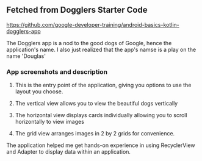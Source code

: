 ## Fetched from Dogglers Starter Code

https://github.com/google-developer-training/android-basics-kotlin-dogglers-app

The Dogglers app is a nod to the good dogs of Google, hence the application's name. I also just realized that the app's namse is a play on the name 'Douglas'

### App screenshots and description


1. This is the entry point of the application, giving you options to use the layout you choose.



2. The vertical view allows you to view the beautiful dogs vertically


3. The horizontal view displays cards individually allowing you to scroll horizontally to view images


4. The grid view arranges images in 2 by 2 grids for convenience.

The application helped me get hands-on experience in using RecyclerView and Adapter to display data within an application.
